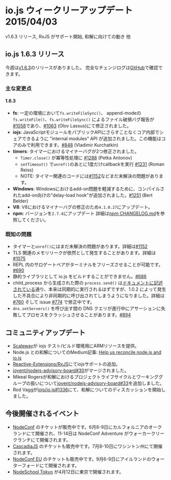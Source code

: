 # io.js ウィークリーアップデート 2015/04/03

v1.6.3 リリース, RxJS がサポート開始, 和解に向けての動き 他

<!--
# io.js 1.6.3 release
-->

## io.js 1.6.3 リリース

<!--
This week we had one io.js release [v1.6.3](https://iojs.org/dist/v1.6.3/), complete changelog can be found [on GitHub](https://github.com/iojs/io.js/blob/v1.x/CHANGELOG.md).
-->

今週は[v1.6.3](https://iojs.org/dist/v1.6.3/)のリリースがありました。 完全なチェンジログは[GitHub](https://github.com/iojs/io.js/blob/v1.x/CHANGELOG.md)で確認できます。


<!--
### Notable changes
-->

### 主な変更点

#### 1.6.3

<!--
* **fs**: corruption can be caused by `fs.writeFileSync()` and append-mode `fs.writeFile()` and `fs.writeFileSync()` under certain circumstances, reported in [#1058](https://github.com/iojs/io.js/issues/1058), fixed in [#1063](https://github.com/iojs/io.js/pull/1063) (Olov Lassus).
* **iojs**: an "internal modules" API has been introduced to allow core code to share JavaScript modules internally only without having to expose them as a public API, this feature is for core-only [#848](https://github.com/iojs/io.js/pull/848) (Vladimir Kurchatkin).
* **timers**: two minor problems with timers have been fixed:
  - `Timer#close()` is now properly idempotent [#1288](https://github.com/iojs/io.js/issues/1288) (Petka Antonov).
  - `setTimeout()` will only run the callback once now after an `unref()` during the callback [#1231](https://github.com/iojs/io.js/pull/1231) (Roman Reiss).
  - NOTE: there are still other unresolved concerns with the timers code, such as [#1152](https://github.com/iojs/io.js/pull/1152).
* **Windows**: a "delay-load hook" has been added for compiled add-ons on Windows that should alleviate some of the problems that Windows users may be experiencing with add-ons in io.js [#1251](https://github.com/iojs/io.js/pull/1251) (Bert Belder).
* **V8**: minor bug-fix upgrade for V8 to 4.1.0.27.
* **npm**: upgrade npm to 2.7.4. See [npm CHANGELOG.md](https://github.com/npm/npm/blob/master/CHANGELOG.md#v274-2015-03-20) for details.
-->

* **fs**: 一定の環境において`fs.writeFileSync()`、 append-modeの`fs.writeFile()`、`fs.writeFileSync()` によるファイル破損バグ報告が[#1058](https://github.com/iojs/io.js/issues/1058)であり、[#1063](https://github.com/iojs/io.js/pull/1063) (Olov Lassus)にて修正されました。
* **iojs**: JavaScriptモジュールをパブリックAPIにさらすことなくコア内部でシェアできるように "internal modules" API が追加されました。この機能はコアのみで利用できます。[#848](https://github.com/iojs/io.js/pull/848) (Vladimir Kurchatkin)
* **timers**: タイマーにおけるマイナーバグが2つ修正されました。
  - `Timer.close()` が冪等性処理に [#1288](https://github.com/iojs/io.js/issues/1288) (Petka Antonov)
  - `setTimeout()` で`unref()`のあとに1度だけcallbackを実行 [#1231](https://github.com/iojs/io.js/pull/1231) (Roman Reiss)
  - NOTE: タイマー関連のコードには[#1152](https://github.com/iojs/io.js/pull/1152)などまだ未解決の問題があります。
* **Windows**: Windowsにおけるadd-on問題を軽減するために、コンパイルされたadd-on向けの"delay-load hook"が追加されました。[#1251](https://github.com/iojs/io.js/pull/1251) (Bert Belder)
* **V8**: V8におけるマイナーバグの修正のため`4.1.0.27`にアップデート。
* **npm**: バージョンを`2.7.4`にアップデート 詳細は[npm CHANGELOG.md](https://github.com/npm/npm/blob/master/CHANGELOG.md#v274-2015-03-20)を参照してください。

<!--
### Known issues
-->

### 既知の問題

<!-- * Some problems exist with timers and `unref()` still to be resolved. See [#1152](https://github.com/iojs/io.js/pull/1152).
* Possible small memory leak(s) may still exist but have yet to be properly identified, details at [#1075](https://github.com/iojs/io.js/issues/1075).
* Surrogate pair in REPL can freeze terminal [#690](https://github.com/iojs/io.js/issues/690)
* Not possible to build io.js as a static library [#686](https://github.com/iojs/io.js/issues/686)
* `process.send()` is not synchronous as the docs suggest, a regression introduced in 1.0.2, see [#760](https://github.com/iojs/io.js/issues/760) and fix in [#774](https://github.com/iojs/io.js/issues/774)
* Calling `dns.setServers()` while a DNS query is in progress can cause the process to crash on a failed assertion [#894](https://github.com/iojs/io.js/issues/894) -->

* タイマーと`unref()`にはまだ未解決の問題があります。詳細は[#1152](https://github.com/iojs/io.js/pull/1152)
* TLS 関連のメモリリークが依然として発生することがあります。詳細は [#1075](https://github.com/iojs/io.js/issues/1075)
* REPL 内のサロゲートペアがターミナルをフリーズさせることが可能です。[#690](https://github.com/iojs/io.js/issues/690)
* 静的ライブラリとして io.js をビルドすることができません。[#686](https://github.com/iojs/io.js/issues/686)
* child_process から生成された際の `process.send()` は[ドキュメントに記述されている](https://iojs.org/api/child_process.html#child_process_child_send_message_sendhandle)通り、本来は同期的に実行されるはずですが、1.0.2 によって発生した不具合により非同期的に呼び出されてしまうようになりました。詳細は [#760](https://github.com/iojs/io.js/issues/760) そして issue [#774](https://github.com/iojs/io.js/issues/774) で修正中です。
* `dns.setServers()` を呼び出す間の DNS クエリが進行中にアサーションに失敗してプロセスをクラッシュさせることがあります。[#894](https://github.com/iojs/io.js/issues/894)

<!--
# Community Updates
-->

## コミュニティアップデート

<!--
* [Scaleway](https://www.scaleway.com/) provides some ARM resources for the iojs test/build infrastructure.
* New post on Medium about Node.js reconciliation: [Help us reconcile node.js and io.js](https://medium.com/node-js-javascript/help-us-reconcile-node-js-and-io-js-c060a9ec1bd4)
* Added support for iojs in [Reactive-Extensions/RxJS](https://travis-ci.org/Reactive-Extensions/RxJS/builds/56671837)
* [joyent/nodejs-advisory-board#30](https://github.com/joyent/nodejs-advisory-board/pull/30) merged
* Mikeal Rogers working on reconciling Project Lifecyce and WIG [joyent/nodejs-advisory-board#33](https://github.com/joyent/nodejs-advisory-board/pull/33)
* Rod Vagg opened the discussion forum about Node.js reconciliation in [iojs/io.js#1336](https://github.com/iojs/io.js/issues/1336)
-->

* [Scaleway](https://www.scaleway.com/)が iojs テスト/ビルド環境用にARMリソースを提供。
* Node.js との和解についてのMedium記事: [Help us reconcile node.js and io.js](https://medium.com/node-js-javascript/help-us-reconcile-node-js-and-io-js-c060a9ec1bd4)
* [Reactive-Extensions/RxJS](https://travis-ci.org/Reactive-Extensions/RxJS/builds/56671837)にてiojsサポートの追加。
* [joyent/nodejs-advisory-board#30](https://github.com/joyent/nodejs-advisory-board/pull/30)がマージされました。
* Mikeal Rogersが和解におけるプロジェクトライフサイクルとワーキンググループの扱いについて[joyent/nodejs-advisory-board#33](https://github.com/joyent/nodejs-advisory-board/pull/33)を追加しました。
* Rod Vaggが[iojs/io.js#1336](https://github.com/iojs/io.js/issues/1336)にて、和解についてのディスカッションを開始しました。

<!--
# Upcoming Events
-->

## 今後開催されるイベント

<!--
* [NodeConf](http://nodeconf.com/) tickets are on sale, June 8th and 9th at Oakland, CA and NodeConf Adventure for June 11th - 14th at Walker Creek Ranch, CA
* [CascadiaJS](http://2015.cascadiajs.com/) tickets are on sale, July 8th - 10th at Washington State
* [NodeConf EU](http://nodeconf.eu/) tickets are on sale, September 6th - 9th at Waterford, Ireland
* [nodeSchool tokyo](http://nodejs.connpass.com/event/13182/) will be held in April 12th at Tokyo, Japan
-->

* [NodeConf](http://nodeconf.com/) のチケットが販売中です。6月8-9日にカルフォルニアのオークランドにて開催され、11-14日は NodeConf Adventure がウォーカークリークランチにて開催されます。
* [CascadiaJS](http://2015.cascadiajs.com/) のチケットも販売中です。7月8-10日にワシントン州にて開催されます。
* [NodeConf EU](http://nodeconf.eu/) のチケットも販売中です。9月6-9日にアイルランドのウォーターフォードにて開催されます。
* [NodeSchool Tokyo](http://nodejs.connpass.com/event/13182/) が4月12日に東京で開催されます。
